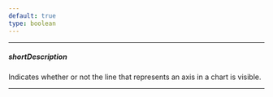 ```yaml
---
default: true
type: boolean
---
```

---
##### shortDescription
Indicates whether or not the line that represents an axis in a chart is visible.

---
